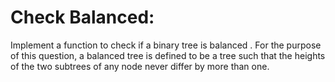 # Check Balanced:

Implement a function to check if a binary tree is balanced . For the purpose of this question, a balanced tree is defined to be a tree such that the heights of the two subtrees of any node never differ by more than one.
